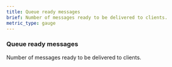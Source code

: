 ```yaml
---
title: Queue ready messages
brief: Number of messages ready to be delivered to clients.
metric_type: gauge
---
```

### Queue ready messages

Number of messages ready to be delivered to clients.
